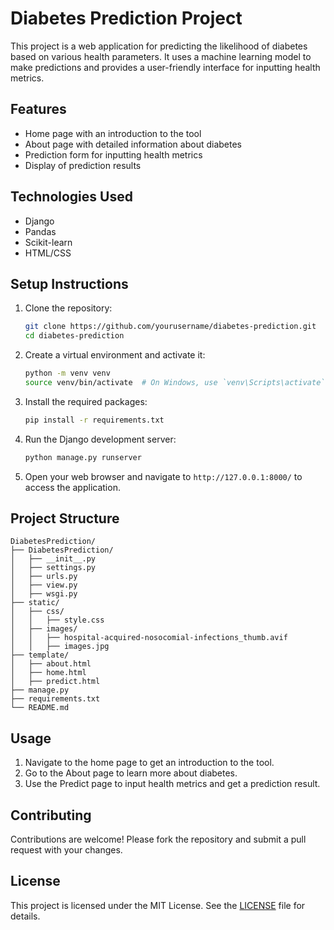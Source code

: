 # Diabetes Prediction Project

This project is a web application for predicting the likelihood of diabetes based on various health parameters. It uses a machine learning model to make predictions and provides a user-friendly interface for inputting health metrics.

## Features

- Home page with an introduction to the tool
- About page with detailed information about diabetes
- Prediction form for inputting health metrics
- Display of prediction results

## Technologies Used

- Django
- Pandas
- Scikit-learn
- HTML/CSS

## Setup Instructions

1. Clone the repository:
    ```bash
    git clone https://github.com/yourusername/diabetes-prediction.git
    cd diabetes-prediction
    ```

2. Create a virtual environment and activate it:
    ```bash
    python -m venv venv
    source venv/bin/activate  # On Windows, use `venv\Scripts\activate`
    ```

3. Install the required packages:
    ```bash
    pip install -r requirements.txt
    ```

4. Run the Django development server:
    ```bash
    python manage.py runserver
    ```

5. Open your web browser and navigate to `http://127.0.0.1:8000/` to access the application.

## Project Structure

```
DiabetesPrediction/
├── DiabetesPrediction/
│   ├── __init__.py
│   ├── settings.py
│   ├── urls.py
│   ├── view.py
│   ├── wsgi.py
├── static/
│   ├── css/
│   │   ├── style.css
│   ├── images/
│   │   ├── hospital-acquired-nosocomial-infections_thumb.avif
│   │   ├── images.jpg
├── template/
│   ├── about.html
│   ├── home.html
│   ├── predict.html
├── manage.py
├── requirements.txt
└── README.md
```

## Usage

1. Navigate to the home page to get an introduction to the tool.
2. Go to the About page to learn more about diabetes.
3. Use the Predict page to input health metrics and get a prediction result.

## Contributing

Contributions are welcome! Please fork the repository and submit a pull request with your changes.

## License

This project is licensed under the MIT License. See the [LICENSE](LICENSE) file for details.
